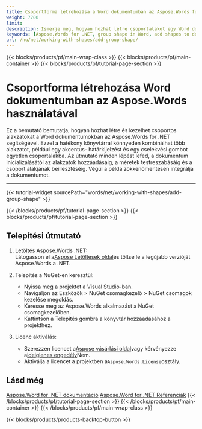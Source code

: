 ```yaml
---
title: Csoportforma létrehozása a Word dokumentumban az Aspose.Words for .NET használatával
weight: 7700
limit: 
description: Ismerje meg, hogyan hozhat létre csoportalakot egy Word dokumentumban az Aspose.Words for .NET használatával. Adjon hozzá több alakzatot, testreszabhatja a dimenziókat, és könnyedén mentheti a dokumentumot.
keywords: [Aspose.Words for .NET, group shape in Word, add shapes to document, .NET Word library, create shapes in Word, Word group shapes, shape customization, .NET example]
url: /hu/net/working-with-shapes/add-group-shape/
---
```

{{< blocks/products/pf/main-wrap-class >}}
{{< blocks/products/pf/main-container >}}
{{< blocks/products/pf/tutorial-page-section >}}

# Csoportforma létrehozása Word dokumentumban az Aspose.Words használatával

Ez a bemutató bemutatja, hogyan hozhat létre és kezelhet csoportos alakzatokat a Word dokumentumokban az Aspose.Words for .NET segítségével. Ezzel a hatékony könyvtárral könnyedén kombinálhat több alakzatot, például egy akcentus- határkijelzést és egy cselekvési gombot egyetlen csoportalakba. Az útmutató minden lépést lefed, a dokumentum inicializálásától az alakzatok hozzáadásáig, a méretek testreszabásáig és a csoport alakjának beillesztéséig. Végül a példa zökkenőmentesen integrálja a dokumentumot.  

---
{{< tutorial-widget sourcePath="words/net/working-with-shapes/add-group-shape" >}}

{{< /blocks/products/pf/tutorial-page-section >}}
{{< blocks/products/pf/tutorial-page-section >}}
## Telepítési útmutató  

1. Letöltés Aspose.Words .NET:  
   Látogasson el a[Aspose Letöltések oldal](https://releases.aspose.com/words/net/)és töltse le a legújabb verzióját Aspose.Words a .NET.

2. Telepítés a NuGet-en keresztül:  
   * Nyissa meg a projektet a Visual Studio-ban.  
   * Navigáljon az Eszközök > NuGet csomagkezelő > NuGet csomagok kezelése megoldás.  
   * Keresse meg az Aspose.Words alkalmazást a NuGet csomagkezelőben.  
   * Kattintson a Telepítés gombra a könyvtár hozzáadásához a projekthez.

3. Licenc aktiválás:  
   * Szerezzen licencet a[Aspose vásárlási oldal](https://purchase.aspose.com/buy)vagy kérvényezze a[ideiglenes engedély](https://purchase.aspose.com/temporary-license/)Nem.  
   * Aktiválja a licencet a projektben a`Aspose.Words.License`osztály.

## Lásd még
[Aspose.Word for .NET dokumentáció](https://docs.aspose.com/words/net/)
[Aspose.Word for .NET Referenciák](https://reference.aspose.com/words/net/)
{{< /blocks/products/pf/tutorial-page-section >}}
{{< /blocks/products/pf/main-container >}}
{{< /blocks/products/pf/main-wrap-class >}}

{{< blocks/products/products-backtop-button >}}
